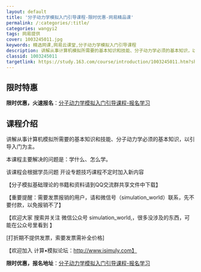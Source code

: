 ```yaml
---
layout: default
title: '分子动力学模拟入门引导课程-限时优惠-网易精品课'
permalink: /:categories/:title/
categories: wangyi2
tags: 网易提供
cover: 1003245011.jpg
keywords: 精选网课,网易云课堂,分子动力学模拟入门引导课程
description: 讲解从事计算机模拟所需要的基本知识和技能、分子动力学必须的基本知识，以引导入门为主。本课程主要解决的问题是：学什么、怎么
classid: 1003245011
targetlink: https://study.163.com/course/introduction/1003245011.htm?share=1&shareId=1025206652&utm_campaign=share&utm_medium=iphoneShare&utm_source=&utm_u=1025206652
---
```


## 限时特惠

**限时优惠，火速报名**：[分子动力学模拟入门引导课程-报名学习](https://study.163.com/course/introduction/1003245011.htm?share=1&shareId=1025206652&utm_campaign=share&utm_medium=iphoneShare&utm_source=&utm_u=1025206652)

## 课程介绍

讲解从事计算机模拟所需要的基本知识和技能、分子动力学必须的基本知识，以引导入门为主。

本课程主要解决的问题是：学什么、怎么学。



该课程会根据学员问题 开设专题技巧课程不定时加入新内容



【分子模拟基础理论的书籍和资料请到QQ交流群共享文件中下载】



【重要提醒：需要发票报销的用户，请和微信号（simulation_world）联系，先不要付款，以免报销不了】



【欢迎大家 搜索并关注 微信公众号  simulation_world,，很多没涉及的东西，可能在公众号里看到 】

[打折期不提供发票，索要发票需补全价格]

【欢迎加入 计算•模拟论坛：http://www.isimuly.com】

**限时优惠，报名地址**：[分子动力学模拟入门引导课程-报名学习](https://study.163.com/course/introduction/1003245011.htm?share=1&shareId=1025206652&utm_campaign=share&utm_medium=iphoneShare&utm_source=&utm_u=1025206652)

